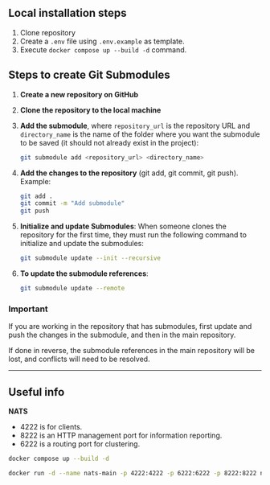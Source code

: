 ## Local installation steps

1. Clone repository
2. Create a `.env` file using `.env.example` as template.
3. Execute `docker compose up --build -d` command.

## Steps to create Git Submodules

1. **Create a new repository on GitHub**
2. **Clone the repository to the local machine**
3. **Add the submodule**, where `repository_url` is the repository URL and `directory_name` is the name of the folder where you want the submodule to be saved (it should not already exist in the project):

   ```bash
   git submodule add <repository_url> <directory_name>
   ```

4. **Add the changes to the repository** (git add, git commit, git push). Example:

   ```bash
   git add .
   git commit -m "Add submodule"
   git push
   ```

5. **Initialize and update Submodules**: When someone clones the repository for the first time, they must run the following command to initialize and update the submodules:

   ```bash
   git submodule update --init --recursive
   ```

6. **To update the submodule references**:

   ```bash
   git submodule update --remote
   ```

### Important

If you are working in the repository that has submodules, first update and push the changes in the submodule, and then in the main repository.

If done in reverse, the submodule references in the main repository will be lost, and conflicts will need to be resolved.

---

## Useful info

**NATS**

- 4222 is for clients.
- 8222 is an HTTP management port for information reporting.
- 6222 is a routing port for clustering.

```bash
docker compose up --build -d
```

```bash
docker run -d --name nats-main -p 4222:4222 -p 6222:6222 -p 8222:8222 nats
```
